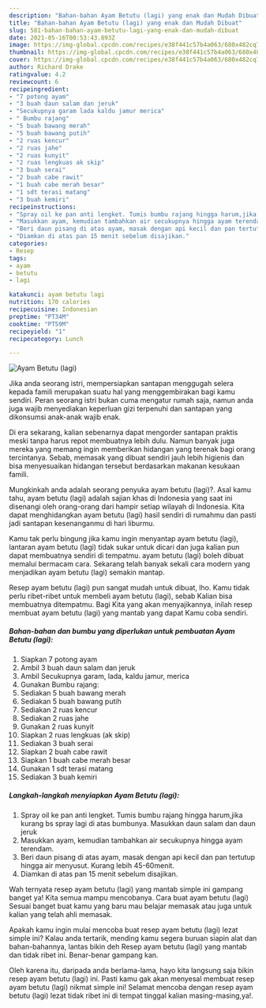```yaml
---
description: "Bahan-bahan Ayam Betutu (lagi) yang enak dan Mudah Dibuat"
title: "Bahan-bahan Ayam Betutu (lagi) yang enak dan Mudah Dibuat"
slug: 581-bahan-bahan-ayam-betutu-lagi-yang-enak-dan-mudah-dibuat
date: 2021-05-16T00:53:43.893Z
image: https://img-global.cpcdn.com/recipes/e38f441c57b4a063/680x482cq70/ayam-betutu-lagi-foto-resep-utama.jpg
thumbnail: https://img-global.cpcdn.com/recipes/e38f441c57b4a063/680x482cq70/ayam-betutu-lagi-foto-resep-utama.jpg
cover: https://img-global.cpcdn.com/recipes/e38f441c57b4a063/680x482cq70/ayam-betutu-lagi-foto-resep-utama.jpg
author: Richard Drake
ratingvalue: 4.2
reviewcount: 6
recipeingredient:
- "7 potong ayam"
- "3 buah daun salam dan jeruk"
- "Secukupnya garam lada kaldu jamur merica"
- " Bumbu rajang"
- "5 buah bawang merah"
- "5 buah bawang putih"
- "2 ruas kencur"
- "2 ruas jahe"
- "2 ruas kunyit"
- "2 ruas lengkuas ak skip"
- "3 buah serai"
- "2 buah cabe rawit"
- "1 buah cabe merah besar"
- "1 sdt terasi matang"
- "3 buah kemiri"
recipeinstructions:
- "Spray oil ke pan anti lengket. Tumis bumbu rajang hingga harum,jika kurang bs spray lagi di atas bumbunya. Masukkan daun salam dan daun jeruk"
- "Masukkan ayam, kemudian tambahkan air secukupnya hingga ayam terendam."
- "Beri daun pisang di atas ayam, masak dengan api kecil dan pan tertutup hingga air menyusut. Kurang lebih 45-60menit."
- "Diamkan di atas pan 15 menit sebelum disajikan."
categories:
- Resep
tags:
- ayam
- betutu
- lagi

katakunci: ayam betutu lagi 
nutrition: 170 calories
recipecuisine: Indonesian
preptime: "PT34M"
cooktime: "PT59M"
recipeyield: "1"
recipecategory: Lunch

---
```



![Ayam Betutu (lagi)](https://img-global.cpcdn.com/recipes/e38f441c57b4a063/680x482cq70/ayam-betutu-lagi-foto-resep-utama.jpg)

Jika anda seorang istri, mempersiapkan santapan menggugah selera kepada famili merupakan suatu hal yang menggembirakan bagi kamu sendiri. Peran seorang istri bukan cuma mengatur rumah saja, namun anda juga wajib menyediakan keperluan gizi terpenuhi dan santapan yang dikonsumsi anak-anak wajib enak.

Di era  sekarang, kalian sebenarnya dapat mengorder santapan praktis meski tanpa harus repot membuatnya lebih dulu. Namun banyak juga mereka yang memang ingin memberikan hidangan yang terenak bagi orang tercintanya. Sebab, memasak yang dibuat sendiri jauh lebih higienis dan bisa menyesuaikan hidangan tersebut berdasarkan makanan kesukaan famili. 



Mungkinkah anda adalah seorang penyuka ayam betutu (lagi)?. Asal kamu tahu, ayam betutu (lagi) adalah sajian khas di Indonesia yang saat ini disenangi oleh orang-orang dari hampir setiap wilayah di Indonesia. Kita dapat menghidangkan ayam betutu (lagi) hasil sendiri di rumahmu dan pasti jadi santapan kesenanganmu di hari liburmu.

Kamu tak perlu bingung jika kamu ingin menyantap ayam betutu (lagi), lantaran ayam betutu (lagi) tidak sukar untuk dicari dan juga kalian pun dapat membuatnya sendiri di tempatmu. ayam betutu (lagi) boleh dibuat memalui bermacam cara. Sekarang telah banyak sekali cara modern yang menjadikan ayam betutu (lagi) semakin mantap.

Resep ayam betutu (lagi) pun sangat mudah untuk dibuat, lho. Kamu tidak perlu ribet-ribet untuk membeli ayam betutu (lagi), sebab Kalian bisa membuatnya ditempatmu. Bagi Kita yang akan menyajikannya, inilah resep membuat ayam betutu (lagi) yang mantab yang dapat Kamu coba sendiri.

<!--inarticleads1-->

##### Bahan-bahan dan bumbu yang diperlukan untuk pembuatan Ayam Betutu (lagi):

1. Siapkan 7 potong ayam
1. Ambil 3 buah daun salam dan jeruk
1. Ambil Secukupnya garam, lada, kaldu jamur, merica
1. Gunakan  Bumbu rajang:
1. Sediakan 5 buah bawang merah
1. Sediakan 5 buah bawang putih
1. Sediakan 2 ruas kencur
1. Sediakan 2 ruas jahe
1. Gunakan 2 ruas kunyit
1. Siapkan 2 ruas lengkuas (ak skip)
1. Sediakan 3 buah serai
1. Siapkan 2 buah cabe rawit
1. Siapkan 1 buah cabe merah besar
1. Gunakan 1 sdt terasi matang
1. Sediakan 3 buah kemiri




<!--inarticleads2-->

##### Langkah-langkah menyiapkan Ayam Betutu (lagi):

1. Spray oil ke pan anti lengket. Tumis bumbu rajang hingga harum,jika kurang bs spray lagi di atas bumbunya. Masukkan daun salam dan daun jeruk
1. Masukkan ayam, kemudian tambahkan air secukupnya hingga ayam terendam.
1. Beri daun pisang di atas ayam, masak dengan api kecil dan pan tertutup hingga air menyusut. Kurang lebih 45-60menit.
1. Diamkan di atas pan 15 menit sebelum disajikan.




Wah ternyata resep ayam betutu (lagi) yang mantab simple ini gampang banget ya! Kita semua mampu mencobanya. Cara buat ayam betutu (lagi) Sesuai banget buat kamu yang baru mau belajar memasak atau juga untuk kalian yang telah ahli memasak.

Apakah kamu ingin mulai mencoba buat resep ayam betutu (lagi) lezat simple ini? Kalau anda tertarik, mending kamu segera buruan siapin alat dan bahan-bahannya, lantas bikin deh Resep ayam betutu (lagi) yang mantab dan tidak ribet ini. Benar-benar gampang kan. 

Oleh karena itu, daripada anda berlama-lama, hayo kita langsung saja bikin resep ayam betutu (lagi) ini. Pasti kamu gak akan menyesal membuat resep ayam betutu (lagi) nikmat simple ini! Selamat mencoba dengan resep ayam betutu (lagi) lezat tidak ribet ini di tempat tinggal kalian masing-masing,ya!.

